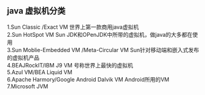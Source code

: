 ## java 虚拟机分类
1.Sun Classic /Exact VM     世界上第一款商用java虚拟机<br>
2.Sun HotSpot VM 			Sun JDK和OPenJDK中所带的虚拟机，做java的大多都在使用<br>
3.Sun Moblie-Embedded VM /Meta-Circular VM 		Sun针对移动端和嵌入式发布的虚拟机产品<br>
4.BEAJRockIT/IBM J9 VM		号称世界上最快的虚拟机<br>
5.Azul VM/BEA Liquid VM<br>
6.Apache Harmory/Google Android Dalvik VM 		Android所用的VM<br>
7.Microsoft JVM<br>

